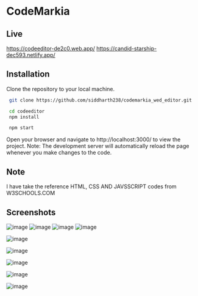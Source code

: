 
# CodeMarkia
## Live 
 https://codeeditor-de2c0.web.app/
 https://candid-starship-dec593.netlify.app/
## Installation

Clone the repository to your local machine.

```bash
 git clone https://github.com/siddharth238/codemarkia_wed_editor.git
```
    

```bash
 cd codeeditor
 npm install
```
```bash
 npm start
```
Open your browser and navigate to http://localhost:3000/ to view the project.
Note: The development server will automatically reload the page whenever you make changes to the code.

## Note
I have take the reference HTML, CSS AND JAVSSCRIPT codes from W3SCHOOLS.COM

## Screenshots

![image](https://user-images.githubusercontent.com/62851444/217903092-eb2e9fdb-7d7a-48b8-82ca-75fba38281e0.png)
![image](https://user-images.githubusercontent.com/62851444/217903708-7c084292-c4d3-4687-b4ee-73f8272e5894.png)
![image](https://user-images.githubusercontent.com/62851444/217903758-dca0f375-4a0e-4af5-a214-c74654d2b1db.png)
![image](https://user-images.githubusercontent.com/62851444/217903826-574a30f4-af64-42d8-a247-e7a68e038485.png)

![image](https://user-images.githubusercontent.com/62851444/217779635-9e4886a3-e0a8-4548-9a16-fa826c6ef2bd.png)

![image](https://user-images.githubusercontent.com/62851444/217779712-33228df7-a3af-4853-9398-0641190798e1.png)

![image](https://user-images.githubusercontent.com/62851444/217779812-5c2f9c2c-b116-44bc-a769-5723fbf09154.png)

![image](https://user-images.githubusercontent.com/62851444/217779889-4294ee9b-c12a-4970-b2c5-18f294726e1f.png)

![image](https://user-images.githubusercontent.com/62851444/217780314-0a11c4aa-9d80-47ab-b733-0e1165bcb862.png)



